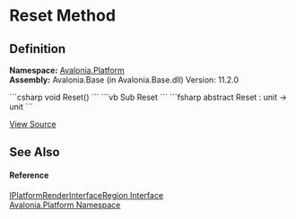 # Reset Method




## Definition
**Namespace:** <a href="N_Avalonia_Platform">Avalonia.Platform</a>  
**Assembly:** Avalonia.Base (in Avalonia.Base.dll) Version: 11.2.0

<Tabs groupId="api-code-preview">
<TabItem value="csharp" label="C#">
```csharp
void Reset()
```
</TabItem>
<TabItem value="vb" label="VB">
```vb
Sub Reset
```
</TabItem>
<TabItem value="fsharp" label="F#">
```fsharp
abstract Reset : unit -> unit 
```
</TabItem>
</Tabs>



<a href="https://github.com/AvaloniaUI/Avalonia/tree/master/src/Avalonia.Base/Platform/IPlatformRenderInterfaceRegion.cs" title="View the source code">View Source</a>



## See Also


#### Reference
<a href="T_Avalonia_Platform_IPlatformRenderInterfaceRegion">IPlatformRenderInterfaceRegion Interface</a>  
<a href="N_Avalonia_Platform">Avalonia.Platform Namespace</a>  
